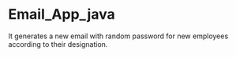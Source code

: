 # Email_App_java
It generates a new email with random password  for new employees according to their designation. 
